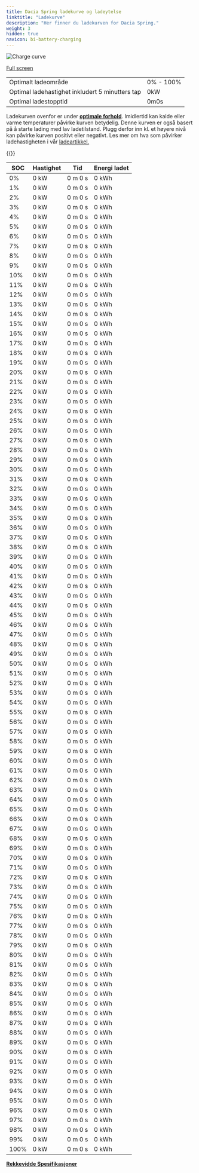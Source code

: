```yaml
---
title: Dacia Spring ladekurve og ladeytelse
linktitle: "Ladekurve"
description: "Her finner du ladekurven for Dacia Spring."
weight: 3
hidden: true
navicon: bi-battery-charging
---
```

<!-- markdownlint-disable MD033 -->
<img src="../chargingcurve.svg" alt="Charge curve" class="img-fluid">

[Full screen](../chargingcurve.svg)


<table class="table table-striped border">
<tbody>
<tr>
<td>Optimalt ladeområde</td><td>0% - 100%</td>
</tr>
<tr>
<td>Optimal ladehastighet inkludert 5 minutters tap</td><td>0kW</td>
</tr>
<tr>
<td>Optimal ladestopptid</td><td>0m0s</td>
</tr>
</tbody>
</table>


Ladekurven ovenfor er under **[optimale forhold](../../../../../technology/battery/charging/#temperatur)**. Imidlertid kan kalde eller varme temperaturer påvirke kurven betydelig. Denne kurven er også basert på å starte lading med lav ladetilstand. Plugg derfor inn kl. et høyere nivå kan påvirke kurven positivt eller negativt. Les mer om hva som påvirker ladehastigheten i vår [ladeartikkel.](../../../../../technology/battery/charging/)


{{<evkxdisplayaddarticle />}}
<table class="table table-striped border">
<thead>
<tr><th>SOC</th><th>Hastighet</th><th>Tid</th><th>Energi ladet</th></tr>
</thead>
<tbody>
<tr>
<td>0%</td><td>0 kW</td><td> 0 m 0 s </td><td>0 kWh </td>
</tr>
<tr>
<td>1%</td><td>0 kW</td><td> 0 m 0 s </td><td>0 kWh </td>
</tr>
<tr>
<td>2%</td><td>0 kW</td><td> 0 m 0 s </td><td>0 kWh </td>
</tr>
<tr>
<td>3%</td><td>0 kW</td><td> 0 m 0 s </td><td>0 kWh </td>
</tr>
<tr>
<td>4%</td><td>0 kW</td><td> 0 m 0 s </td><td>0 kWh </td>
</tr>
<tr>
<td>5%</td><td>0 kW</td><td> 0 m 0 s </td><td>0 kWh </td>
</tr>
<tr>
<td>6%</td><td>0 kW</td><td> 0 m 0 s </td><td>0 kWh </td>
</tr>
<tr>
<td>7%</td><td>0 kW</td><td> 0 m 0 s </td><td>0 kWh </td>
</tr>
<tr>
<td>8%</td><td>0 kW</td><td> 0 m 0 s </td><td>0 kWh </td>
</tr>
<tr>
<td>9%</td><td>0 kW</td><td> 0 m 0 s </td><td>0 kWh </td>
</tr>
<tr>
<td>10%</td><td>0 kW</td><td> 0 m 0 s </td><td>0 kWh </td>
</tr>
<tr>
<td>11%</td><td>0 kW</td><td> 0 m 0 s </td><td>0 kWh </td>
</tr>
<tr>
<td>12%</td><td>0 kW</td><td> 0 m 0 s </td><td>0 kWh </td>
</tr>
<tr>
<td>13%</td><td>0 kW</td><td> 0 m 0 s </td><td>0 kWh </td>
</tr>
<tr>
<td>14%</td><td>0 kW</td><td> 0 m 0 s </td><td>0 kWh </td>
</tr>
<tr>
<td>15%</td><td>0 kW</td><td> 0 m 0 s </td><td>0 kWh </td>
</tr>
<tr>
<td>16%</td><td>0 kW</td><td> 0 m 0 s </td><td>0 kWh </td>
</tr>
<tr>
<td>17%</td><td>0 kW</td><td> 0 m 0 s </td><td>0 kWh </td>
</tr>
<tr>
<td>18%</td><td>0 kW</td><td> 0 m 0 s </td><td>0 kWh </td>
</tr>
<tr>
<td>19%</td><td>0 kW</td><td> 0 m 0 s </td><td>0 kWh </td>
</tr>
<tr>
<td>20%</td><td>0 kW</td><td> 0 m 0 s </td><td>0 kWh </td>
</tr>
<tr>
<td>21%</td><td>0 kW</td><td> 0 m 0 s </td><td>0 kWh </td>
</tr>
<tr>
<td>22%</td><td>0 kW</td><td> 0 m 0 s </td><td>0 kWh </td>
</tr>
<tr>
<td>23%</td><td>0 kW</td><td> 0 m 0 s </td><td>0 kWh </td>
</tr>
<tr>
<td>24%</td><td>0 kW</td><td> 0 m 0 s </td><td>0 kWh </td>
</tr>
<tr>
<td>25%</td><td>0 kW</td><td> 0 m 0 s </td><td>0 kWh </td>
</tr>
<tr>
<td>26%</td><td>0 kW</td><td> 0 m 0 s </td><td>0 kWh </td>
</tr>
<tr>
<td>27%</td><td>0 kW</td><td> 0 m 0 s </td><td>0 kWh </td>
</tr>
<tr>
<td>28%</td><td>0 kW</td><td> 0 m 0 s </td><td>0 kWh </td>
</tr>
<tr>
<td>29%</td><td>0 kW</td><td> 0 m 0 s </td><td>0 kWh </td>
</tr>
<tr>
<td>30%</td><td>0 kW</td><td> 0 m 0 s </td><td>0 kWh </td>
</tr>
<tr>
<td>31%</td><td>0 kW</td><td> 0 m 0 s </td><td>0 kWh </td>
</tr>
<tr>
<td>32%</td><td>0 kW</td><td> 0 m 0 s </td><td>0 kWh </td>
</tr>
<tr>
<td>33%</td><td>0 kW</td><td> 0 m 0 s </td><td>0 kWh </td>
</tr>
<tr>
<td>34%</td><td>0 kW</td><td> 0 m 0 s </td><td>0 kWh </td>
</tr>
<tr>
<td>35%</td><td>0 kW</td><td> 0 m 0 s </td><td>0 kWh </td>
</tr>
<tr>
<td>36%</td><td>0 kW</td><td> 0 m 0 s </td><td>0 kWh </td>
</tr>
<tr>
<td>37%</td><td>0 kW</td><td> 0 m 0 s </td><td>0 kWh </td>
</tr>
<tr>
<td>38%</td><td>0 kW</td><td> 0 m 0 s </td><td>0 kWh </td>
</tr>
<tr>
<td>39%</td><td>0 kW</td><td> 0 m 0 s </td><td>0 kWh </td>
</tr>
<tr>
<td>40%</td><td>0 kW</td><td> 0 m 0 s </td><td>0 kWh </td>
</tr>
<tr>
<td>41%</td><td>0 kW</td><td> 0 m 0 s </td><td>0 kWh </td>
</tr>
<tr>
<td>42%</td><td>0 kW</td><td> 0 m 0 s </td><td>0 kWh </td>
</tr>
<tr>
<td>43%</td><td>0 kW</td><td> 0 m 0 s </td><td>0 kWh </td>
</tr>
<tr>
<td>44%</td><td>0 kW</td><td> 0 m 0 s </td><td>0 kWh </td>
</tr>
<tr>
<td>45%</td><td>0 kW</td><td> 0 m 0 s </td><td>0 kWh </td>
</tr>
<tr>
<td>46%</td><td>0 kW</td><td> 0 m 0 s </td><td>0 kWh </td>
</tr>
<tr>
<td>47%</td><td>0 kW</td><td> 0 m 0 s </td><td>0 kWh </td>
</tr>
<tr>
<td>48%</td><td>0 kW</td><td> 0 m 0 s </td><td>0 kWh </td>
</tr>
<tr>
<td>49%</td><td>0 kW</td><td> 0 m 0 s </td><td>0 kWh </td>
</tr>
<tr>
<td>50%</td><td>0 kW</td><td> 0 m 0 s </td><td>0 kWh </td>
</tr>
<tr>
<td>51%</td><td>0 kW</td><td> 0 m 0 s </td><td>0 kWh </td>
</tr>
<tr>
<td>52%</td><td>0 kW</td><td> 0 m 0 s </td><td>0 kWh </td>
</tr>
<tr>
<td>53%</td><td>0 kW</td><td> 0 m 0 s </td><td>0 kWh </td>
</tr>
<tr>
<td>54%</td><td>0 kW</td><td> 0 m 0 s </td><td>0 kWh </td>
</tr>
<tr>
<td>55%</td><td>0 kW</td><td> 0 m 0 s </td><td>0 kWh </td>
</tr>
<tr>
<td>56%</td><td>0 kW</td><td> 0 m 0 s </td><td>0 kWh </td>
</tr>
<tr>
<td>57%</td><td>0 kW</td><td> 0 m 0 s </td><td>0 kWh </td>
</tr>
<tr>
<td>58%</td><td>0 kW</td><td> 0 m 0 s </td><td>0 kWh </td>
</tr>
<tr>
<td>59%</td><td>0 kW</td><td> 0 m 0 s </td><td>0 kWh </td>
</tr>
<tr>
<td>60%</td><td>0 kW</td><td> 0 m 0 s </td><td>0 kWh </td>
</tr>
<tr>
<td>61%</td><td>0 kW</td><td> 0 m 0 s </td><td>0 kWh </td>
</tr>
<tr>
<td>62%</td><td>0 kW</td><td> 0 m 0 s </td><td>0 kWh </td>
</tr>
<tr>
<td>63%</td><td>0 kW</td><td> 0 m 0 s </td><td>0 kWh </td>
</tr>
<tr>
<td>64%</td><td>0 kW</td><td> 0 m 0 s </td><td>0 kWh </td>
</tr>
<tr>
<td>65%</td><td>0 kW</td><td> 0 m 0 s </td><td>0 kWh </td>
</tr>
<tr>
<td>66%</td><td>0 kW</td><td> 0 m 0 s </td><td>0 kWh </td>
</tr>
<tr>
<td>67%</td><td>0 kW</td><td> 0 m 0 s </td><td>0 kWh </td>
</tr>
<tr>
<td>68%</td><td>0 kW</td><td> 0 m 0 s </td><td>0 kWh </td>
</tr>
<tr>
<td>69%</td><td>0 kW</td><td> 0 m 0 s </td><td>0 kWh </td>
</tr>
<tr>
<td>70%</td><td>0 kW</td><td> 0 m 0 s </td><td>0 kWh </td>
</tr>
<tr>
<td>71%</td><td>0 kW</td><td> 0 m 0 s </td><td>0 kWh </td>
</tr>
<tr>
<td>72%</td><td>0 kW</td><td> 0 m 0 s </td><td>0 kWh </td>
</tr>
<tr>
<td>73%</td><td>0 kW</td><td> 0 m 0 s </td><td>0 kWh </td>
</tr>
<tr>
<td>74%</td><td>0 kW</td><td> 0 m 0 s </td><td>0 kWh </td>
</tr>
<tr>
<td>75%</td><td>0 kW</td><td> 0 m 0 s </td><td>0 kWh </td>
</tr>
<tr>
<td>76%</td><td>0 kW</td><td> 0 m 0 s </td><td>0 kWh </td>
</tr>
<tr>
<td>77%</td><td>0 kW</td><td> 0 m 0 s </td><td>0 kWh </td>
</tr>
<tr>
<td>78%</td><td>0 kW</td><td> 0 m 0 s </td><td>0 kWh </td>
</tr>
<tr>
<td>79%</td><td>0 kW</td><td> 0 m 0 s </td><td>0 kWh </td>
</tr>
<tr>
<td>80%</td><td>0 kW</td><td> 0 m 0 s </td><td>0 kWh </td>
</tr>
<tr>
<td>81%</td><td>0 kW</td><td> 0 m 0 s </td><td>0 kWh </td>
</tr>
<tr>
<td>82%</td><td>0 kW</td><td> 0 m 0 s </td><td>0 kWh </td>
</tr>
<tr>
<td>83%</td><td>0 kW</td><td> 0 m 0 s </td><td>0 kWh </td>
</tr>
<tr>
<td>84%</td><td>0 kW</td><td> 0 m 0 s </td><td>0 kWh </td>
</tr>
<tr>
<td>85%</td><td>0 kW</td><td> 0 m 0 s </td><td>0 kWh </td>
</tr>
<tr>
<td>86%</td><td>0 kW</td><td> 0 m 0 s </td><td>0 kWh </td>
</tr>
<tr>
<td>87%</td><td>0 kW</td><td> 0 m 0 s </td><td>0 kWh </td>
</tr>
<tr>
<td>88%</td><td>0 kW</td><td> 0 m 0 s </td><td>0 kWh </td>
</tr>
<tr>
<td>89%</td><td>0 kW</td><td> 0 m 0 s </td><td>0 kWh </td>
</tr>
<tr>
<td>90%</td><td>0 kW</td><td> 0 m 0 s </td><td>0 kWh </td>
</tr>
<tr>
<td>91%</td><td>0 kW</td><td> 0 m 0 s </td><td>0 kWh </td>
</tr>
<tr>
<td>92%</td><td>0 kW</td><td> 0 m 0 s </td><td>0 kWh </td>
</tr>
<tr>
<td>93%</td><td>0 kW</td><td> 0 m 0 s </td><td>0 kWh </td>
</tr>
<tr>
<td>94%</td><td>0 kW</td><td> 0 m 0 s </td><td>0 kWh </td>
</tr>
<tr>
<td>95%</td><td>0 kW</td><td> 0 m 0 s </td><td>0 kWh </td>
</tr>
<tr>
<td>96%</td><td>0 kW</td><td> 0 m 0 s </td><td>0 kWh </td>
</tr>
<tr>
<td>97%</td><td>0 kW</td><td> 0 m 0 s </td><td>0 kWh </td>
</tr>
<tr>
<td>98%</td><td>0 kW</td><td> 0 m 0 s </td><td>0 kWh </td>
</tr>
<tr>
<td>99%</td><td>0 kW</td><td> 0 m 0 s </td><td>0 kWh </td>
</tr>
<tr>
<td>100%</td><td>0 kW</td><td> 0 m 0 s </td><td>0 kWh </td>
</tr>
</tbody>
</table>

<div class="mt-3 mb-3">
<a href="../rangeandconsumption/" class="text-decoration-none text-black">
<strong><i class="bi-arrow-left"></i> Rekkevidde </strong>
</a>
<a href="../specifications/" class="text-decoration-none text-black float-end">
<strong>Spesifikasjoner <i class="bi-arrow-right"></i></strong>
</a>
</div>
